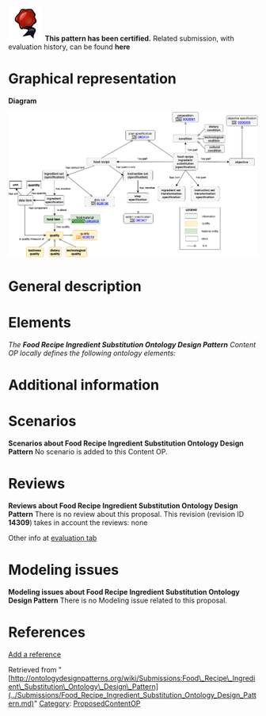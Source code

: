 [![](../images/thumb/b/b5/Certified.png/70px-Certified.png)](../Image/Certified.png.md "Certified.png") __This pattern has been certified.__
Related submission, with evaluation history, can be found __here__





#  Graphical representation


__Diagram__




[![Image:FoodSubstituteODP.png](../images/e/e7/FoodSubstituteODP.png)](../Image/FoodSubstituteODP.png.md "Image:FoodSubstituteODP.png")




#  General description


  




#  Elements


_The __Food Recipe Ingredient Substitution Ontology Design Pattern__ Content OP locally defines the following ontology elements:_



#  Additional information


#  Scenarios



__Scenarios about Food Recipe Ingredient Substitution Ontology Design Pattern__
No scenario is added to this Content OP.




#  Reviews



__Reviews about Food Recipe Ingredient Substitution Ontology Design Pattern__
There is no review about this proposal.
This revision (revision ID __14309__) takes in account the reviews: none


Other info at [evaluation tab](http://ontologydesignpatterns.org/wiki/index.php?title=Submissions:Food_Recipe_Ingredient_Substitution_Ontology_Design_Pattern&action=evaluation "http://ontologydesignpatterns.org/wiki/index.php?title=Submissions:Food_Recipe_Ingredient_Substitution_Ontology_Design_Pattern&action=evaluation")




  




#  Modeling issues



__Modeling issues about Food Recipe Ingredient Substitution Ontology Design Pattern__
There is no Modeling issue related to this proposal.




  




#  References


[Add a reference](index.php@title=Odp%253AAdd_reference&subject=Submissions%253AFood+Recipe+Ingredient+Substitution+Ontology+Design+Pattern.html "http://ontologydesignpatterns.org/wiki/index.php?title=Odp:Add_reference&subject=Submissions%3AFood+Recipe+Ingredient+Substitution+Ontology+Design+Pattern")


  






Retrieved from "[http://ontologydesignpatterns.org/wiki/Submissions:Food\_Recipe\_Ingredient\_Substitution\_Ontology\_Design\_Pattern](../Submissions/Food_Recipe_Ingredient_Substitution_Ontology_Design_Pattern.md)"
 [Category](http://ontologydesignpatterns.org/wiki/Special:Categories "Special:Categories"): [ProposedContentOP](../Category/ProposedContentOP.md "Category:ProposedContentOP")